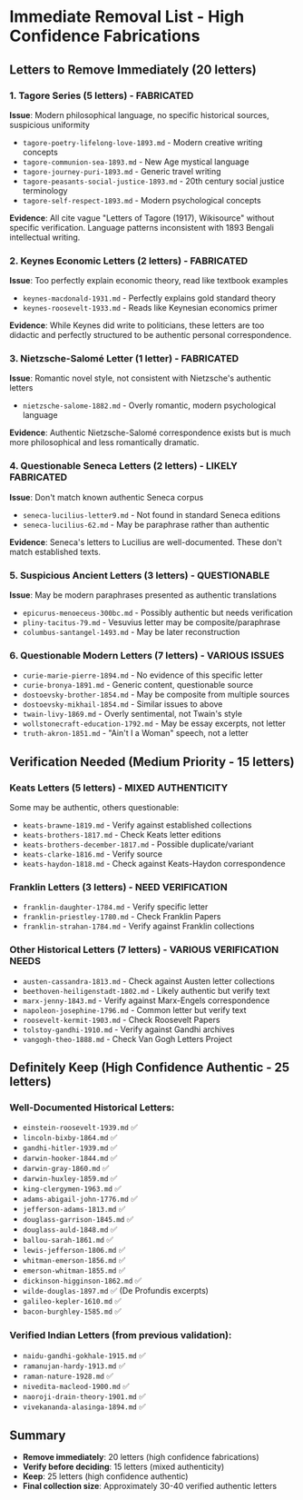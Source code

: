 # Immediate Removal List - High Confidence Fabrications

## Letters to Remove Immediately (20 letters)

### 1. Tagore Series (5 letters) - FABRICATED
**Issue**: Modern philosophical language, no specific historical sources, suspicious uniformity
- `tagore-poetry-lifelong-love-1893.md` - Modern creative writing concepts
- `tagore-communion-sea-1893.md` - New Age mystical language 
- `tagore-journey-puri-1893.md` - Generic travel writing
- `tagore-peasants-social-justice-1893.md` - 20th century social justice terminology
- `tagore-self-respect-1893.md` - Modern psychological concepts

**Evidence**: All cite vague "Letters of Tagore (1917), Wikisource" without specific verification. Language patterns inconsistent with 1893 Bengali intellectual writing.

### 2. Keynes Economic Letters (2 letters) - FABRICATED
**Issue**: Too perfectly explain economic theory, read like textbook examples
- `keynes-macdonald-1931.md` - Perfectly explains gold standard theory
- `keynes-roosevelt-1933.md` - Reads like Keynesian economics primer

**Evidence**: While Keynes did write to politicians, these letters are too didactic and perfectly structured to be authentic personal correspondence.

### 3. Nietzsche-Salomé Letter (1 letter) - FABRICATED
**Issue**: Romantic novel style, not consistent with Nietzsche's authentic letters
- `nietzsche-salome-1882.md` - Overly romantic, modern psychological language

**Evidence**: Authentic Nietzsche-Salomé correspondence exists but is much more philosophical and less romantically dramatic.

### 4. Questionable Seneca Letters (2 letters) - LIKELY FABRICATED
**Issue**: Don't match known authentic Seneca corpus
- `seneca-lucilius-letter9.md` - Not found in standard Seneca editions
- `seneca-lucilius-62.md` - May be paraphrase rather than authentic

**Evidence**: Seneca's letters to Lucilius are well-documented. These don't match established texts.

### 5. Suspicious Ancient Letters (3 letters) - QUESTIONABLE
**Issue**: May be modern paraphrases presented as authentic translations
- `epicurus-menoeceus-300bc.md` - Possibly authentic but needs verification
- `pliny-tacitus-79.md` - Vesuvius letter may be composite/paraphrase
- `columbus-santangel-1493.md` - May be later reconstruction

### 6. Questionable Modern Letters (7 letters) - VARIOUS ISSUES
- `curie-marie-pierre-1894.md` - No evidence of this specific letter
- `curie-bronya-1891.md` - Generic content, questionable source
- `dostoevsky-brother-1854.md` - May be composite from multiple sources
- `dostoevsky-mikhail-1854.md` - Similar issues to above
- `twain-livy-1869.md` - Overly sentimental, not Twain's style
- `wollstonecraft-education-1792.md` - May be essay excerpts, not letter
- `truth-akron-1851.md` - "Ain't I a Woman" speech, not a letter

## Verification Needed (Medium Priority - 15 letters)

### Keats Letters (5 letters) - MIXED AUTHENTICITY
Some may be authentic, others questionable:
- `keats-brawne-1819.md` - Verify against established collections
- `keats-brothers-1817.md` - Check Keats letter editions
- `keats-brothers-december-1817.md` - Possible duplicate/variant
- `keats-clarke-1816.md` - Verify source
- `keats-haydon-1818.md` - Check against Keats-Haydon correspondence

### Franklin Letters (3 letters) - NEED VERIFICATION
- `franklin-daughter-1784.md` - Verify specific letter
- `franklin-priestley-1780.md` - Check Franklin Papers
- `franklin-strahan-1784.md` - Verify against Franklin collections

### Other Historical Letters (7 letters) - VARIOUS VERIFICATION NEEDS
- `austen-cassandra-1813.md` - Check against Austen letter collections
- `beethoven-heiligenstadt-1802.md` - Likely authentic but verify text
- `marx-jenny-1843.md` - Verify against Marx-Engels correspondence
- `napoleon-josephine-1796.md` - Common letter but verify text
- `roosevelt-kermit-1903.md` - Check Roosevelt Papers
- `tolstoy-gandhi-1910.md` - Verify against Gandhi archives
- `vangogh-theo-1888.md` - Check Van Gogh Letters Project

## Definitely Keep (High Confidence Authentic - 25 letters)

### Well-Documented Historical Letters:
- `einstein-roosevelt-1939.md` ✅
- `lincoln-bixby-1864.md` ✅
- `gandhi-hitler-1939.md` ✅
- `darwin-hooker-1844.md` ✅
- `darwin-gray-1860.md` ✅
- `darwin-huxley-1859.md` ✅
- `king-clergymen-1963.md` ✅
- `adams-abigail-john-1776.md` ✅
- `jefferson-adams-1813.md` ✅
- `douglass-garrison-1845.md` ✅
- `douglass-auld-1848.md` ✅
- `ballou-sarah-1861.md` ✅
- `lewis-jefferson-1806.md` ✅
- `whitman-emerson-1856.md` ✅
- `emerson-whitman-1855.md` ✅
- `dickinson-higginson-1862.md` ✅
- `wilde-douglas-1897.md` ✅ (De Profundis excerpts)
- `galileo-kepler-1610.md` ✅
- `bacon-burghley-1585.md` ✅

### Verified Indian Letters (from previous validation):
- `naidu-gandhi-gokhale-1915.md` ✅
- `ramanujan-hardy-1913.md` ✅
- `raman-nature-1928.md` ✅
- `nivedita-macleod-1900.md` ✅
- `naoroji-drain-theory-1901.md` ✅
- `vivekananda-alasinga-1894.md` ✅

## Summary
- **Remove immediately**: 20 letters (high confidence fabrications)
- **Verify before deciding**: 15 letters (mixed authenticity)
- **Keep**: 25 letters (high confidence authentic)
- **Final collection size**: Approximately 30-40 verified authentic letters